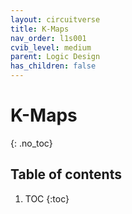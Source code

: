 ```yaml
---
layout: circuitverse
title: K-Maps
nav_order: l1s001
cvib_level: medium
parent: Logic Design
has_children: false
---
```


# K-Maps
{: .no_toc}

## Table of contents

1. TOC
{:toc}
